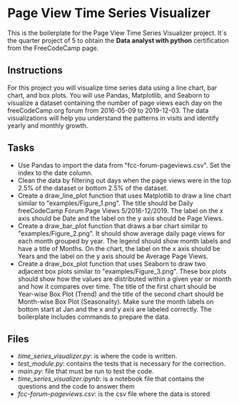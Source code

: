 # Page View Time Series Visualizer

This is the boilerplate for the Page View Time Series Visualizer project. 
It´s the quarter project of 5 to obtain the **Data analyst with python** certification from the FreeCodeCamp page.

## Instructions

For this project you will visualize time series data using a line chart, bar chart, and box plots. You will use Pandas, Matplotlib, and Seaborn to visualize a dataset containing the number of page views each day on the freeCodeCamp.org forum from 2016-05-09 to 2019-12-03. The data visualizations will help you understand the patterns in visits and identify yearly and monthly growth.

## Tasks

* Use Pandas to import the data from "fcc-forum-pageviews.csv". Set the index to the date column.
* Clean the data by filtering out days when the page views were in the top 2.5% of the dataset or bottom 2.5% of the dataset.
* Create a draw_line_plot function that uses Matplotlib to draw a line chart similar to "examples/Figure_1.png". The title should be Daily freeCodeCamp Forum Page Views 5/2016-12/2019. The label on the x axis should be Date and the label on the y axis should be Page Views.
* Create a draw_bar_plot function that draws a bar chart similar to "examples/Figure_2.png". It should show average daily page views for each month grouped by year. The legend should show month labels and have a title of Months. On the chart, the label on the x axis should be Years and the label on the y axis should be Average Page Views.
* Create a draw_box_plot function that uses Seaborn to draw two adjacent box plots similar to "examples/Figure_3.png". These box plots should show how the values are distributed within a given year or month and how it compares over time. The title of the first chart should be Year-wise Box Plot (Trend) and the title of the second chart should be Month-wise Box Plot (Seasonality). Make sure the month labels on bottom start at Jan and the x and y axis are labeled correctly. The boilerplate includes commands to prepare the data.

## Files

* *time_series_visualizer.py*: is where the code is written.
* *test_module.py*: contains the tests that is necessary for the correction.
* *main.py*: file that must be run to test the code.
* *time_series_visualizer.ipynb*: is a notebook file that contains the questions and the code to answer them
* *fcc-forum-pageviews.csv*: is the csv file where the data is stored